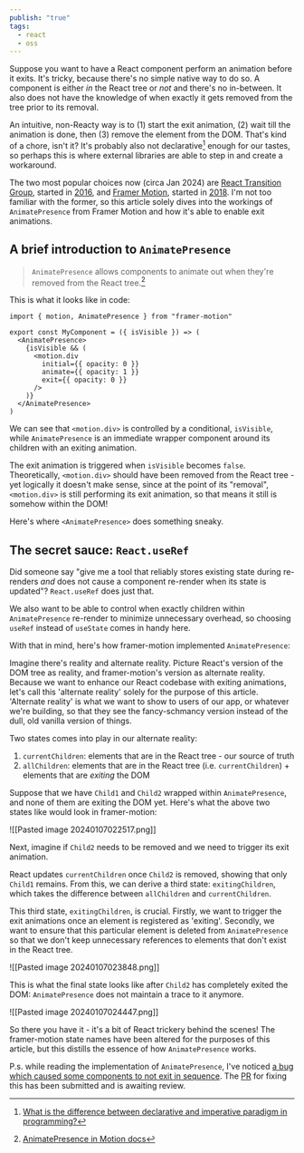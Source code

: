 ```yaml
---
publish: "true"
tags:
  - react
  - oss
---
```

Suppose you want to have a React component perform an animation before it exits. It's tricky, because there's no simple native way to do so. A component is either *in* the React tree or *not* and there's no in-between. It also does not have the knowledge of when exactly it gets removed from the tree prior to its removal.

An intuitive, non-Reacty way is to (1) start the exit animation, (2) wait till the animation is done, then (3) remove the element from the DOM. That's kind of a chore, isn't it? It's probably also not declarative[^declarative-vs-imperative] enough for our tastes, so perhaps this is where external libraries are able to step in and create a workaround.

The two most popular choices now (circa Jan 2024) are [React Transition Group](https://reactcommunity.org/react-transition-group/), started in [2016](https://github.com/reactjs/react-transition-group/commits?after=3341075c524bcf466241f5eafbc14bd407d24bc9+0), and [Framer Motion](https://framer.com/motion), started in [2018](https://github.com/framer/motion/commits?after=3105d6f745159c5f193510a221154797459c6732+0). I'm not too familiar with the former, so this article solely dives into the workings of `AnimatePresence` from Framer Motion and how it's able to enable exit animations.

## A brief introduction to `AnimatePresence`

>`AnimatePresence` allows components to animate out when they're removed from the React tree.[^motion-docs]

This is what it looks like in code:

```tsx
import { motion, AnimatePresence } from "framer-motion"

export const MyComponent = ({ isVisible }) => (
  <AnimatePresence>
    {isVisible && (
      <motion.div
        initial={{ opacity: 0 }}
        animate={{ opacity: 1 }}
        exit={{ opacity: 0 }}
      />
    )}
  </AnimatePresence>
)
```

We can see that `<motion.div>` is controlled by a conditional, `isVisible`, while `AnimatePresence` is an immediate wrapper component around its children with an exiting animation.

The exit animation is triggered when `isVisible` becomes `false`. Theoretically, `<motion.div>` should have been removed from the React tree - yet logically it doesn't make sense, since at the point of its "removal", `<motion.div>` is still performing its exit animation, so that means it still is somehow within the DOM!

Here's where `<AnimatePresence>` does something sneaky.

## The secret sauce: `React.useRef`

Did someone say "give me a tool that reliably stores existing state during re-renders *and* does not cause a component re-render when its state is updated"? `React.useRef` does just that. 

We also want to be able to control when exactly children within `AnimatePresence` re-render to minimize unnecessary overhead, so choosing `useRef` instead of `useState` comes in handy here.

With that in mind, here's how framer-motion implemented `AnimatePresence`:

Imagine there's reality and alternate reality. Picture React's version of the DOM tree as reality, and framer-motion's version as alternate reality. Because we want to enhance our React codebase with exiting animations, let's call this 'alternate reality' solely for the purpose of this article. 'Alternate reality' is what we want to show to users of our app, or whatever we're building, so that they see the fancy-schmancy version instead of the dull, old vanilla version of things.

Two states comes into play in our alternate reality:
1. `currentChildren`: elements that are in the React tree - our source of truth
2. `allChildren`: elements that are in the React tree (i.e. `currentChildren`) + elements that are *exiting* the DOM

Suppose that we have `Child1` and `Child2` wrapped within `AnimatePresence`, and none of them are exiting the DOM yet. Here's what the above two states like would look in framer-motion:

![[Pasted image 20240107022517.png]]

Next, imagine if `Child2` needs to be removed and we need to trigger its exit animation.

React updates `currentChildren` once `Child2` is removed, showing that only `Child1` remains. From this, we can derive a third state: `exitingChildren`, which takes the difference between `allChildren` and `currentChildren`.

This third state, `exitingChildren`, is crucial. Firstly, we want to trigger the exit animations once an element is registered as 'exiting'. Secondly, we want to ensure that this particular element is deleted from `AnimatePresence` so that we don't keep unnecessary references to elements that don't exist in the React tree.

![[Pasted image 20240107023848.png]]

This is what the final state looks like after `Child2` has completely exited the DOM: `AnimatePresence` does not maintain a trace to it anymore.

![[Pasted image 20240107024447.png]]

So there you have it - it's a bit of React trickery behind the scenes! The framer-motion state names have been altered for the purposes of this article, but this distills the essence of how `AnimatePresence` works.

P.s. while reading the implementation of `AnimatePresence`, I've noticed [a bug which caused some components to not exit in sequence](https://github.com/framer/motion/issues/2462). The [PR](https://github.com/framer/motion/pull/2477) for fixing this has been submitted and is awaiting review.

[^declarative-vs-imperative]: [What is the difference between declarative and imperative paradigm in programming?](https://stackoverflow.com/questions/1784664/what-is-the-difference-between-declarative-and-imperative-paradigm-in-programmin)
[^motion-docs]: [AnimatePresence in Motion docs](https://www.framer.com/motion/animate-presence/)